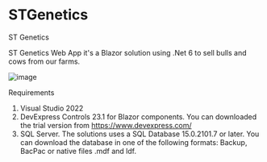 # STGenetics
ST Genetics

ST Genetics Web App it's a Blazor solution using .Net 6 to sell bulls and cows from our farms.

![image](https://github.com/jairofonseca/STGenetics/assets/15929269/98e670b8-605c-4096-9dec-14b16807a28e)

Requirements

1. Visual Studio 2022
2. DevExpress Controls 23.1 for Blazor components. You can downloaded the trial version from https://www.devexpress.com/
3. SQL Server. The solutions uses a SQL Database 15.0.2101.7 or later. You can download the database in one of the following formats: Backup, BacPac or native files .mdf and ldf.
